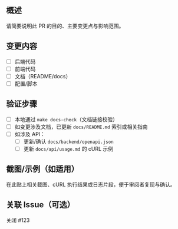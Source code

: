 ## 概述

请简要说明此 PR 的目的、主要变更点与影响范围。

## 变更内容

- [ ] 后端代码
- [ ] 前端代码
- [ ] 文档（README/docs）
- [ ] 配置/脚本

## 验证步骤

- [ ] 本地通过 `make docs-check`（文档链接校验）
- [ ] 如变更涉及文档，已更新 `docs/README.md` 索引或相关指南
- [ ] 如涉及 API：
  - [ ] 更新/确认 `docs/backend/openapi.json`
  - [ ] 更新 `docs/api/usage.md` 的 cURL 示例

## 截图/示例（如适用）

在此贴上相关截图、cURL 执行结果或日志片段，便于审阅者复现与确认。

## 关联 Issue（可选）

关闭 #123
